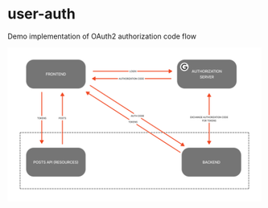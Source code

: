 # user-auth
Demo implementation of OAuth2 authorization code flow

![Authorization Code Flow](./auth_code_flow.png)